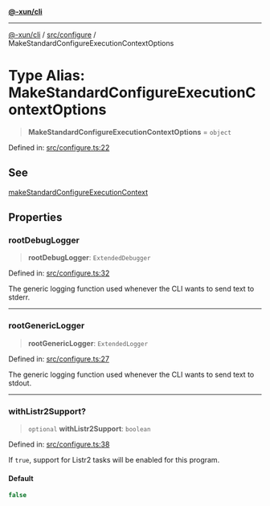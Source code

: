 [**@-xun/cli**](../../../README.md)

***

[@-xun/cli](../../../README.md) / [src/configure](../README.md) / MakeStandardConfigureExecutionContextOptions

# Type Alias: MakeStandardConfigureExecutionContextOptions

> **MakeStandardConfigureExecutionContextOptions** = `object`

Defined in: [src/configure.ts:22](https://github.com/Xunnamius/cli-utils/blob/f6fb27d968b4a76d51942bf6bd7e72fa69147ef1/src/configure.ts#L22)

## See

[makeStandardConfigureExecutionContext](../functions/makeStandardConfigureExecutionContext.md)

## Properties

### rootDebugLogger

> **rootDebugLogger**: `ExtendedDebugger`

Defined in: [src/configure.ts:32](https://github.com/Xunnamius/cli-utils/blob/f6fb27d968b4a76d51942bf6bd7e72fa69147ef1/src/configure.ts#L32)

The generic logging function used whenever the CLI wants to send text to
stderr.

***

### rootGenericLogger

> **rootGenericLogger**: `ExtendedLogger`

Defined in: [src/configure.ts:27](https://github.com/Xunnamius/cli-utils/blob/f6fb27d968b4a76d51942bf6bd7e72fa69147ef1/src/configure.ts#L27)

The generic logging function used whenever the CLI wants to send text to
stdout.

***

### withListr2Support?

> `optional` **withListr2Support**: `boolean`

Defined in: [src/configure.ts:38](https://github.com/Xunnamius/cli-utils/blob/f6fb27d968b4a76d51942bf6bd7e72fa69147ef1/src/configure.ts#L38)

If `true`, support for Listr2 tasks will be enabled for this program.

#### Default

```ts
false
```
